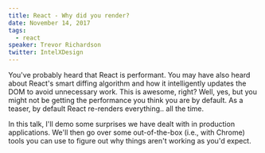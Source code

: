 ```yaml
---
title: React - Why did you render?
date: November 14, 2017
tags:
  - react
speaker: Trevor Richardson
twitter: IntelXDesign
---
```


You've probably heard that React is performant. You may have also heard about React's smart diffing algorithm and how it intelligently updates the DOM to avoid unnecessary work. This is awesome, right? Well, yes, but you might not be getting the performance you think you are by default. As a teaser, by default React re-renders everything.. all the time.

In this talk, I'll demo some surprises we have dealt with in production applications. We'll then go over some out-of-the-box (i.e., with Chrome) tools you can use to figure out why things aren't working as you'd expect.
